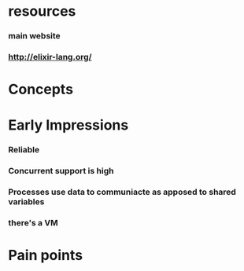 # resources
### main website
### http://elixir-lang.org/
# Concepts
# Early Impressions
### Reliable 
### Concurrent support is high
### Processes use data to communiacte as apposed to shared variables
### there's a VM
# Pain points
